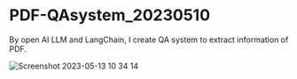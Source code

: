 # PDF-QAsystem_20230510
By open AI LLM and LangChain,  I create QA system to extract information of PDF.


![Screenshot 2023-05-13 10 34 14](https://github.com/TOSHISTATS/PDF-QAsystem_20230510/assets/28681557/32849526-4cca-4e40-839d-1534681f66c7)
